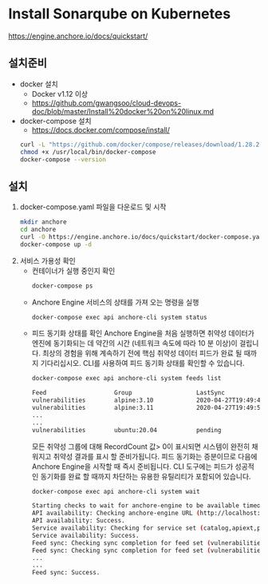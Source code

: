 # Install Sonarqube on Kubernetes
https://engine.anchore.io/docs/quickstart/

## 설치준비
- docker 설치
  - Docker v1.12 이상
  - https://github.com/gwangsoo/cloud-devops-doc/blob/master/Install%20docker%20on%20linux.md
- docker-compose 설치
  - https://docs.docker.com/compose/install/
  ```bash
  curl -L "https://github.com/docker/compose/releases/download/1.28.2/docker-compose-$(uname -s)-$(uname -m)" -o /usr/local/bin/docker-compose
  chmod +x /usr/local/bin/docker-compose
  docker-compose --version
  ```

## 설치
1. docker-compose.yaml 파일을 다운로드 및 시작
   ```bash
   mkdir anchore
   cd anchore
   curl -O https://engine.anchore.io/docs/quickstart/docker-compose.yaml
   docker-compose up -d
   ```
2. 서비스 가용성 확인
   - 컨테이너가 실행 중인지 확인
     ```bash
     docker-compose ps
     ```
   - Anchore Engine 서비스의 상태를 가져 오는 명령을 실행
     ```bash
     docker-compose exec api anchore-cli system status
     ```
   - 피드 동기화 상태를 확인
     Anchore Engine을 처음 실행하면 취약성 데이터가 엔진에 동기화되는 데 약간의 시간 (네트워크 속도에 따라 10 분 이상)이 걸립니다. 최상의 경험을 위해 계속하기 전에 핵심 취약성 데이터 피드가 완료 될 때까지 기다리십시오. CLI를 사용하여 피드 동기화 상태를 확인할 수 있습니다.
     ```bash
     docker-compose exec api anchore-cli system feeds list
     
     Feed                   Group                  LastSync                          RecordCount        
     vulnerabilities        alpine:3.10            2020-04-27T19:49:45.186409        1725               
     vulnerabilities        alpine:3.11            2020-04-27T19:49:59.993730        1904               
     ...
     ...
     vulnerabilities        ubuntu:20.04           pending                           None
     ```
     모든 취약성 그룹에 대해 RecordCount 값> 0이 표시되면 시스템이 완전히 채워지고 취약성 결과를 표시 할 준비가됩니다. 피드 동기화는 증분이므로 다음에 Anchore Engine을 시작할 때 즉시 준비됩니다. CLI 도구에는 피드가 성공적인 동기화를 완료 할 때까지 차단하는 유용한 유틸리티가 포함되어 있습니다.
     ```bash
     docker-compose exec api anchore-cli system wait
     
     Starting checks to wait for anchore-engine to be available timeout=-1.0 interval=5.0
     API availability: Checking anchore-engine URL (http://localhost:8228)...
     API availability: Success.
     Service availability: Checking for service set (catalog,apiext,policy_engine,simplequeue,analyzer)...
     Service availability: Success.
     Feed sync: Checking sync completion for feed set (vulnerabilities)...
     Feed sync: Checking sync completion for feed set (vulnerabilities)...
     ...
     ...
     Feed sync: Success.
     ```
